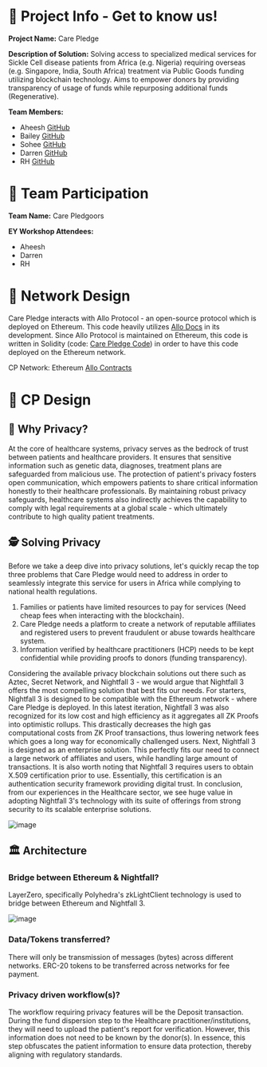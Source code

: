 # 🌱 Project Info - Get to know us!
**Project Name:** Care Pledge

**Description of Solution:** Solving access to specialized medical services for Sickle Cell disease patients from Africa (e.g. Nigeria) requiring overseas (e.g. Singapore, India, South Africa) treatment via Public Goods funding utilizing blockchain technology. Aims to empower donors by providing transparency of usage of funds while repurposing additional funds (Regenerative).

**Team Members:**
- Aheesh [GitHub](https://github.com/Aheesh)
- Bailey [GitHub](https://github.com/baileyspraggins)
- Sohee [GitHub](https://github.com/sohekim)
- Darren [GitHub](https://github.com/DChan0319)
- RH [GitHub](https://github.com/PrintRH)

# 📖 Team Participation

**Team Name:** Care Pledgoors

**EY Workshop Attendees:**
- Aheesh
- Darren
- RH

# 🎨 Network Design

Care Pledge interacts with Allo Protocol - an open-source protocol which is deployed on Ethereum. This code heavily utilizes [Allo Docs](https://github.com/allo-protocol/allo-v2) in its development. Since Allo Protocol is maintained on Ethereum, this code is written in Solidity (code: [Care Pledge Code](https://github.com/baileyspraggins/care-pledge)) in order to have this code deployed on the Ethereum network.

CP Network: Ethereum [Allo Contracts](https://docs.allo.gitcoin.co/overview/contracts)

# 🌳 CP Design

## 🤔 Why Privacy?

At the core of healthcare systems, privacy serves as the bedrock of trust between patients and healthcare providers. It ensures that sensitive information such as genetic data, diagnoses, treatment plans are safeguarded from malicious use. The protection of patient's privacy fosters open communication, which empowers patients to share critical information honestly to their healthcare professionals. By maintaining robust privacy safeguards, healthcare systems also indirectly achieves the capability to comply with legal requirements at a global scale - which ultimately contribute to high quality patient treatments.

## 🕵️ Solving Privacy 

Before we take a deep dive into privacy solutions, let's quickly recap the top three problems that Care Pledge would need to address in order to seamlessly integrate this service for users in Africa while complying to national health regulations.
1. Families or patients have limited resources to pay for services (Need cheap fees when interacting with the blockchain).
2. Care Pledge needs a platform to create a network of reputable affiliates and registered users to prevent fraudulent or abuse towards healthcare system.
3. Information verified by healthcare practitioners (HCP) needs to be kept confidential while providing proofs to donors (funding transparency).

Considering the available privacy blockchain solutions out there such as Aztec, Secret Network, and Nightfall 3 - we would argue that Nightfall 3 offers the most compelling solution that best fits our needs. For starters, Nightfall 3 is designed to be compatible with the Ethereum network - where Care Pledge is deployed. In this latest iteration, Nightfall 3 was also recognized for its low cost and high efficiency as it aggregates all ZK Proofs into optimistic rollups. This drastically decreases the high gas computational costs from ZK Proof transactions, thus lowering network fees which goes a long way for economically challenged users. Next, Nightfall 3 is designed as an enterprise solution. This perfectly fits our need to connect a large network of affiliates and users, while handling large amount of transactions. It is also worth noting that Nightfall 3 requires users to obtain X.509 certification prior to use. Essentially, this certification is an authentication security framework providing digital trust. In conclusion, from our experiences in the Healthcare sector, we see huge value in adopting Nightfall 3's technology with its suite of offerings from strong security to its scalable enterprise solutions.

![image](https://github.com/baileyspraggins/care-pledge/assets/93211672/5d03272a-7666-4dbd-ad4a-7a6bba27d576)

## 🏛️ Architecture

### Bridge between Ethereum & Nightfall?
LayerZero, specifically Polyhedra's zkLightClient technology is used to bridge between Ethereum and Nightfall 3. 

![image](https://github.com/baileyspraggins/care-pledge/assets/93211672/848a00a9-f278-4a46-b520-99a0c50e23e7)

### Data/Tokens transferred?
There will only be transmission of messages (bytes) across different networks. ERC-20 tokens to be transferred across networks for fee payment.

### Privacy driven workflow(s)?
The workflow requiring privacy features will be the Deposit transaction. During the fund dispersion step to the Healthcare practitioner/institutions, they will need to upload the patient's report for verification. However, this information does not need to be known by the donor(s). In essence, this step obfuscates the patient information to ensure data protection, thereby aligning with regulatory standards.
